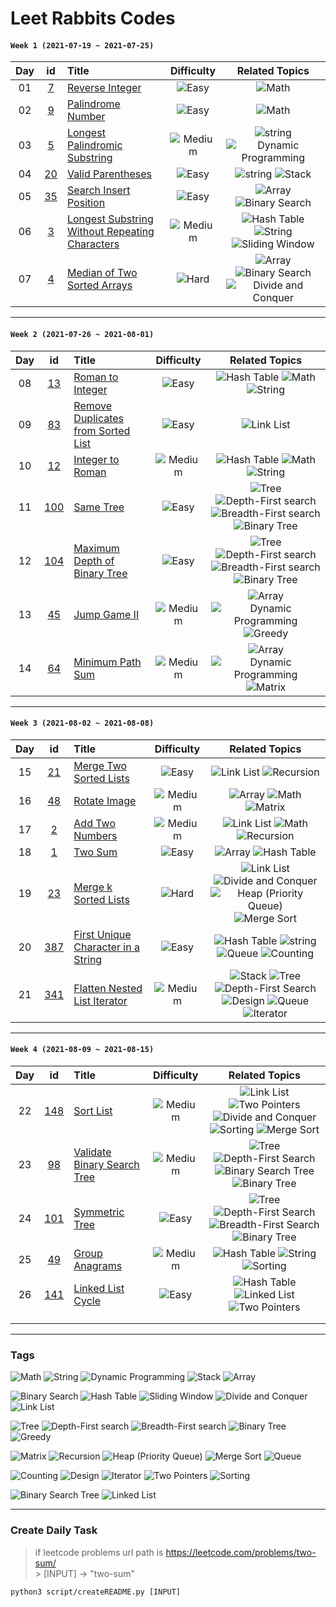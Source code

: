 # Leet Rabbits Codes

#### `Week 1 (2021-07-19 ~ 2021-07-25)`

[7]: https://leetcode.com/problems/reverse-integer/
[9]: https://leetcode.com/problems/palindrome-number/
[5]: https://leetcode.com/problems/palindrome-number/
[20]: https://leetcode.com/problems/valid-parentheses/
[35]: https://leetcode.com/problems/search-insert-position/
[3]: https://leetcode.com/problems/longest-substring-without-repeating-characters/
[4]: https://leetcode.com/problems/median-of-two-sorted-arrays/

| Day |    id    | Title                                                                     |    Difficulty     |                                      Related Topics                                       |
| :-: | :------: | :------------------------------------------------------------------------ | :---------------: | :---------------------------------------------------------------------------------------: |
| 01  |  [7][7]  | [Reverse Integer](<./2021-07-19%20(day1)>)                                |   ![Easy][easy]   |                                       ![Math][math]                                       |
| 02  |  [9][9]  | [Palindrome Number](<./2021-07-20%20(day2)>)                              |   ![Easy][easy]   |                                       ![Math][math]                                       |
| 03  |  [5][5]  | [Longest Palindromic Substring](<./2021-07-21%20(day3)>)                  | ![Medium][medium] |               ![string][string] ![Dynamic Programming][dynamic-programming]               |
| 04  | [20][20] | [Valid Parentheses](<./2021-07-22%20(day4)>)                              |   ![Easy][easy]   |                             ![string][string] ![Stack][stack]                             |
| 05  | [35][35] | [Search Insert Position](<./2021-07-23%20(day5)>)                         |   ![Easy][easy]   |                      ![Array][array] ![Binary Search][binary-search]                      |
| 06  |  [3][3]  | [Longest Substring Without Repeating Characters](<./2021-07-24%20(day6)>) | ![Medium][medium] |       ![Hash Table][hash-table] ![String][string] ![Sliding Window][sliding-window]       |
| 07  |  [4][4]  | [Median of Two Sorted Arrays](<./2021-07-25%20(day7)>)                    |   ![Hard][hard]   | ![Array][array] ![Binary Search][binary-search] ![Divide and Conquer][divide-and-conquer] |

---

#### `Week 2 (2021-07-26 ~ 2021-08-01)`

[13]: https://leetcode.com/problems/roman-to-integer/
[64]: https://leetcode.com/problems/minimum-path-sum/
[45]: https://leetcode.com/problems/jump-game-ii/
[83]: https://leetcode.com/problems/remove-duplicates-from-sorted-list/
[12]: https://leetcode.com/problems/integer-to-roman/
[100]: https://leetcode.com/problems/same-tree/
[104]: https://leetcode.com/problems/maximum-depth-of-binary-tree/

| Day |     id     | Title                                                         |    Difficulty     |                                                          Related Topics                                                           |
| :-: | :--------: | :------------------------------------------------------------ | :---------------: | :-------------------------------------------------------------------------------------------------------------------------------: |
| 08  |  [13][13]  | [Roman to Integer](<./2021-07-26%20(day8)>)                   |   ![Easy][easy]   |                                     ![Hash Table][hash-table] ![Math][math] ![String][string]                                     |
| 09  |  [83][83]  | [Remove Duplicates from Sorted List](<./2021-07-27%20(day9)>) |   ![Easy][easy]   |                                                      ![Link List][link-list]                                                      |
| 10  |  [12][12]  | [Integer to Roman](<./2021-07-28%20(day10)>)                  | ![Medium][medium] |                                     ![Hash Table][hash-table] ![Math][math] ![String][string]                                     |
| 11  | [100][100] | [Same Tree](<./2021-07-29%20(day11)>)                         |   ![Easy][easy]   | ![Tree][tree] ![Depth-First search][depth-first-search] ![Breadth-First search][breadth-first-search] ![Binary Tree][binary-tree] |
| 12  | [104][104] | [Maximum Depth of Binary Tree](<./2021-07-30%20(day12)>)      |   ![Easy][easy]   | ![Tree][tree] ![Depth-First search][depth-first-search] ![Breadth-First search][breadth-first-search] ![Binary Tree][binary-tree] |
| 13  |  [45][45]  | [Jump Game II](<./2021-07-31%20(day13)>)                      | ![Medium][medium] |                           ![Array][array] ![Dynamic Programming][dynamic-programming] ![Greedy][greedy]                           |
| 14  |  [64][64]  | [Minimum Path Sum](<./2021-08-01%20(day14)>)                  | ![Medium][medium] |                           ![Array][array] ![Dynamic Programming][dynamic-programming] ![Matrix][matrix]                           |

---

#### `Week 3 (2021-08-02 ~ 2021-08-08)`

[1]: https://leetcode.com/problems/two-sum/
[2]: https://leetcode.com/problems/add-two-numbers/
[21]: https://leetcode.com/problems/merge-two-sorted-lists/
[48]: https://leetcode.com/problems/rotate-image/
[23]: https://leetcode.com/problems/merge-k-sorted-lists/
[341]: https://leetcode.com/problems/flatten-nested-list-iterator/
[387]: https://leetcode.com/problems/first-unique-character-in-a-string/

| Day |     id     | Title                                                          |    Difficulty     |                                                              Related Topics                                                               |
| :-: | :--------: | :------------------------------------------------------------- | :---------------: | :---------------------------------------------------------------------------------------------------------------------------------------: |
| 15  |  [21][21]  | [Merge Two Sorted Lists](<./2021-08-02%20(day15)>)             |   ![Easy][easy]   |                                              ![Link List][link-list] ![Recursion][recursion]                                              |
| 16  |  [48][48]  | [Rotate Image](<./2021-08-03%20(day16)>)                       | ![Medium][medium] |                                              ![Array][array] ![Math][math] ![Matrix][matrix]                                              |
| 17  |   [2][2]   | [Add Two Numbers](<./2021-08-04%20(day17)>)                    | ![Medium][medium] |                                       ![Link List][link-list] ![Math][math] ![Recursion][recursion]                                       |
| 18  |   [1][1]   | [Two Sum](<./2021-08-05%20(day18)>)                            |   ![Easy][easy]   |                                                 ![Array][array] ![Hash Table][hash-table]                                                 |
| 19  |  [23][23]  | [Merge k Sorted Lists](<./2021-08-06%20(day19)>)               |   ![Hard][hard]   | ![Link List][link-list] ![Divide and Conquer][divide-and-conquer] ![Heap (Priority Queue)][heap-priority-queue] ![Merge Sort][merge-sort] |
| 20  | [387][387] | [First Unique Character in a String](<./2021-08-07%20(day20)>) |   ![Easy][easy]   |                             ![Hash Table][hash-table] ![string][string] ![Queue][queue] ![Counting][counting]                             |
| 21  | [341][341] | [Flatten Nested List Iterator](<./2021-08-08%20(day21)>)       | ![Medium][medium] |      ![Stack][stack] ![Tree][tree] ![Depth-First Search][depth-first-search] ![Design][design] ![Queue][queue] ![Iterator][iterator]      |

---

#### `Week 4 (2021-08-09 ~ 2021-08-15)`

[148]: https://leetcode.com/problems/sort-list/
[98]: https://leetcode.com/problems/validate-binary-search-tree/
[101]: https://leetcode.com/problems/symmetric-tree/
[49]: https://leetcode.com/problems/group-anagrams/
[141]: https://leetcode.com/problems/linked-list-cycle/

| Day |     id     | Title                                                   |    Difficulty     |                                                                Related Topics                                                                 |
| :-: | :--------: | :------------------------------------------------------ | :---------------: | :-------------------------------------------------------------------------------------------------------------------------------------------: |
| 22  | [148][148] | [Sort List](<./2021-08-09%20(day22)>)                   | ![Medium][medium] | ![Link List][link-list] ![Two Pointers][two-pointers] ![Divide and Conquer][divide-and-conquer] ![Sorting][sorting] ![Merge Sort][merge-sort] |
| 23  |  [98][98]  | [Validate Binary Search Tree](<./2021-08-10%20(day23)>) | ![Medium][medium] |         ![Tree][tree] ![Depth-First Search][depth-first-search] ![Binary Search Tree][binary-search-tree] ![Binary Tree][binary-tree]         |
| 24  | [101][101] | [Symmetric Tree](<./2021-08-11%20(day24)>)              |   ![Easy][easy]   |       ![Tree][tree] ![Depth-First Search][depth-first-search] ![Breadth-First Search][breadth-first-search] ![Binary Tree][binary-tree]       |
| 25  |  [49][49]  | [Group Anagrams](<./2021-08-12%20(day25)>)              | ![Medium][medium] |                                        ![Hash Table][hash-table] ![String][string] ![Sorting][sorting]                                        |
| 26  | [141][141] | [Linked List Cycle](<./2021-08-13%20(day26)>)           |   ![Easy][easy]   |                              ![Hash Table][hash-table] ![Linked List][linked-list] ![Two Pointers][two-pointers]                              |
|     |            |                                                         |                   |                                                                                                                                               |
|     |            |                                                         |                   |                                                                                                                                               |

---

[easy]: https://img.shields.io/badge/-Easy-brightgreen
[medium]: https://img.shields.io/badge/-Medium-orange
[hard]: https://img.shields.io/badge/-Hard-red

### Tags

[math]: https://img.shields.io/badge/-Math-FFCDD2
[string]: https://img.shields.io/badge/-String-F8BBD0
[dynamic-programming]: https://img.shields.io/badge/-Dynamic%20Programming-E1BEE7
[stack]: https://img.shields.io/badge/-Stack-D1C4E9
[array]: https://img.shields.io/badge/-Array-C5CAE9
[binary-search]: https://img.shields.io/badge/-Binary%20Search-BBDEFB
[hash-table]: https://img.shields.io/badge/-Hash%20Table-B3E5FC
[sliding-window]: https://img.shields.io/badge/-Sliding%20Window-B2EBF2
[divide-and-conquer]: https://img.shields.io/badge/-Divide%20and%20Conquer-B2DFDB
[link-list]: https://img.shields.io/badge/-Link%20List-C8E6C9
[tree]: https://img.shields.io/badge/-Tree-DCEDC8
[depth-first-search]: https://img.shields.io/badge/-Depth%20First%20Search-F0F4C3
[breadth-first-search]: https://img.shields.io/badge/-Breadth%20First%20Search-FFF9C4
[binary-tree]: https://img.shields.io/badge/-Binary%20Tree-FFECB3
[greedy]: https://img.shields.io/badge/-Greedy-FFE0B2
[matrix]: https://img.shields.io/badge/-Matrix-FFCCBC
[recursion]: https://img.shields.io/badge/-Recursion-D7CCC8
[heap-priority-queue]: https://img.shields.io/badge/-Heap%20(Priority%20Queue)-F5F5F5
[merge-sort]: https://img.shields.io/badge/-Merge%20Sort-CFD8DC
[queue]: https://img.shields.io/badge/-Queue-FFFFFF
[counting]: https://img.shields.io/badge/-Counting-EF9A9A
[design]: https://img.shields.io/badge/-Design-F48FB1
[iterator]: https://img.shields.io/badge/-Iterator-CE93D8
[two-pointers]: https://img.shields.io/badge/-Two%20Pointers-B39DDB
[sorting]: https://img.shields.io/badge/-Sorting-9FA8DA
[binary-search-tree]: https://img.shields.io/badge/-Binary%20Search%20Tree-90CAF9
[linked-list]: https://img.shields.io/badge/-Linked%20List-81D4FA

![Math][math]
![String][string]
![Dynamic Programming][dynamic-programming]
![Stack][stack]
![Array][array]

![Binary Search][binary-search]
![Hash Table][hash-table]
![Sliding Window][sliding-window]
![Divide and Conquer][divide-and-conquer]
![Link List][link-list]

![Tree][tree]
![Depth-First search][depth-first-search]
![Breadth-First search][breadth-first-search]
![Binary Tree][binary-tree]
![Greedy][greedy]

![Matrix][matrix]
![Recursion][recursion]
![Heap (Priority Queue)][heap-priority-queue]
![Merge Sort][merge-sort]
![Queue][queue]

![Counting][counting]
![Design][design]
![Iterator][iterator]
![Two Pointers][two-pointers]
![Sorting][sorting]

![Binary Search Tree][binary-search-tree]
![Linked List][linked-list]

---

### Create Daily Task

> if leetcode problems url path is https://leetcode.com/problems/two-sum/<br> > [INPUT] -> "two-sum"

```
python3 script/createREADME.py [INPUT]
```
